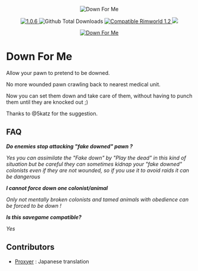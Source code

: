 <p align="center">
    <img src="https://i.imgur.com/VUxzkLI.png" alt="Down For Me" />
</p>

<p align="center">
	<a href="https://github.com/aRandomKiwi/Down-For-Me/releases">
		<img src="https://img.shields.io/badge/release-1.0.6-4BC51D.svg?style=flat" alt="1.0.6" />
    </a>
	<img src="https://img.shields.io/github/downloads-pre/aRandomKiwi/Down-For-Me/total.svg?style=popout-square&color=green" alt="Github Total Downloads" />
	<a href="https://steamcommunity.com/sharedfiles/filedetails/?id=1709963396">
		<img src="https://img.shields.io/badge/RimWorld-1.2-purple.svg?longCache=true&style=plastic)" alt="Compatible Rimworld 1.2" />
    </a>
	<a href="https://steamcommunity.com/sharedfiles/filedetails/?id=1709963396">
		<img src="https://img.shields.io/badge/documentation-%F0%9F%94%8D-blue?style=flat" />
</p>
<p align="center">
    <a href="https://ko-fi.com/arandomkiwi">
        <img src="https://i.imgur.com/j6rtAY1.png" alt="Down For Me" />
    </a>
</p>

# Down For Me

Allow your pawn to pretend to be downed.

No more wounded pawn crawling back to nearest medical unit.

Now you can set them down and take care of them, without having to punch them until they are knocked out ;)

Thanks to @5katz for the suggestion.

## FAQ

***Do enemies stop attacking "fake downed" pawn ?***

*Yes you can assimilate the "Fake down" by "Play the dead" in this kind of situation but be careful they can sometimes kidnap your "fake downed" colonists even if they are not wounded, so if you use it to avoid raids it can be dangerous*

***I cannot force down one colonist/animal***

*Only not mentally broken colonists and tamed animals with obedience can be forced to be down !*

***Is this savegame compatible?***

*Yes*


## Contributors

* [Proxyer](https://steamcommunity.com/profiles/76561198257945076) : Japanese translation
